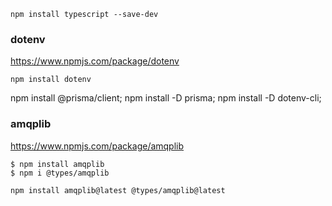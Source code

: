 ```
npm install typescript --save-dev
```
<!-- --------------------------------------------------------------- -->


### dotenv

https://www.npmjs.com/package/dotenv

```
npm install dotenv
```

<!-- --------------------------------------------------------------- -->



npm install @prisma/client;
npm install -D prisma;
npm install -D dotenv-cli;

<!-- --------------------------------------------------------------- -->


### amqplib

https://www.npmjs.com/package/amqplib

    $ npm install amqplib
    $ npm i @types/amqplib

    npm install amqplib@latest @types/amqplib@latest

<!-- --------------------------------------------------------------- -->
